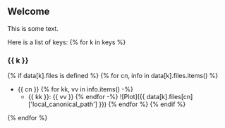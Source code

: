 <style>
    @page {
        size: letter landscape;
        margin: 2cm;
    }
</style>

## Welcome

This is some text.

Here is a list of keys:
{% for k in keys %}
### {{ k }}

{% if data[k].files is defined %}
{% for cn, info in data[k].files.items() %}
- {{ cn  }}
{% for kk, vv in info.items() -%}
     - {{ kk }}: {{ vv }}
{% endfor -%}
![Plot]({{ data[k].files[cn]['local_canonical_path'] }})
{% endfor %}
{% endif %}


{% endfor %}

